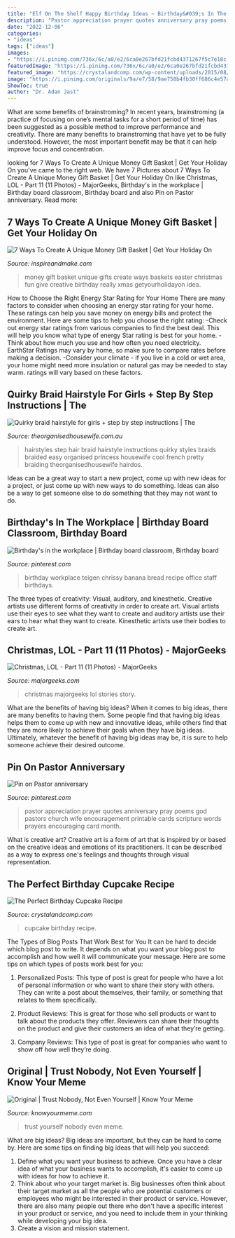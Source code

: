 ```yaml
---
title: "Elf On The Shelf Happy Birthday Ideas ~ Birthday&#039;s In The Workplace"
description: "Pastor appreciation prayer quotes anniversary pray poems god pastors church wife encouragement printable cards scripture words prayers encouraging card month"
date: "2022-12-06"
categories:
- "ideas"
tags: ["ideas"]
images:
- "https://i.pinimg.com/736x/6c/a0/e2/6ca0e267bfd21fcbd4371267f5c7e18c.jpg"
featuredImage: "https://i.pinimg.com/736x/6c/a0/e2/6ca0e267bfd21fcbd4371267f5c7e18c.jpg"
featured_image: "https://crystalandcomp.com/wp-content/uploads/2015/08/FEATURED-CUPCAKE-.jpg"
image: "https://i.pinimg.com/originals/9a/e7/58/9ae758b4fb30ff686c4e57acc86df9f7.jpg"
ShowToc: true
author: "Dr. Adan Jast"
---
```



What are some benefits of brainstroming?
In recent years, brainstroming (a practice of focusing on one’s mental tasks for a short period of time) has been suggested as a possible method to improve performance and creativity. There are many benefits to brainstroming that have yet to be fully understood. However, the most important benefit may be that it can help improve focus and concentration.

	

		
looking for 7 Ways To Create A Unique Money Gift Basket | Get Your Holiday On you've came to the right web. We have 7 Pictures about 7 Ways To Create A Unique Money Gift Basket | Get Your Holiday On like Christmas, LOL - Part 11 (11 Photos) - MajorGeeks, Birthday&#039;s in the workplace | Birthday board classroom, Birthday board and also Pin on Pastor anniversary. Read more:
		
    
## 7 Ways To Create A Unique Money Gift Basket | Get Your Holiday On

<img loading=lazy src="https://www.getyourholidayon.com/wp-content/uploads/2017/04/money-baskets.jpg" onerror="this.onerror=null;this.src='https://tse1.mm.bing.net/th?id=OIP.JjucATSwu9jDf74SYZ2MBADMEy&amp;pid=15.1';" alt="7 Ways To Create A Unique Money Gift Basket | Get Your Holiday On">

_Source: inspireandmake.com_

>money gift basket unique gifts create ways baskets easter christmas fun give creative birthday really xmas getyourholidayon idea. 

	

How to Choose the Right Energy Star Rating for Your Home
There are many factors to consider when choosing an energy star rating for your home. These ratings can help you save money on energy bills and protect the environment. Here are some tips to help you choose the right rating:
-Check out energy star ratings from various companies to find the best deal. This will help you know what type of energy Star rating is best for your home.
-Think about how much you use and how often you need electricity. EarthStar Ratings may vary by home, so make sure to compare rates before making a decision.
-Consider your climate - if you live in a cold or wet area, your home might need more insulation or natural gas may be needed to stay warm. ratings will vary based on these factors.

    
## Quirky Braid Hairstyle For Girls + Step By Step Instructions | The

<img loading=lazy src="http://theorganisedhousewife.com.au/wp-content/uploads/2013/04/The-Organised-Housewife-Quirky-braid-hairstyle-for-girls-how-to.jpg" onerror="this.onerror=null;this.src='https://tse2.mm.bing.net/th?id=OIP.0ikYjbjtuVUcPOfEx9SmmwHaKZ&amp;pid=15.1';" alt="Quirky braid hairstyle for girls + step by step instructions | The">

_Source: theorganisedhousewife.com.au_

>hairstyles step hair braid hairstyle instructions quirky styles braids braided easy organised princess housewife cool french pretty braiding theorganisedhousewife hairdos. 

	

Ideas can be a great way to start a new project, come up with new ideas for a project, or just come up with new ways to do something. Ideas can also be a way to get someone else to do something that they may not want to do.

    
## Birthday&#039;s In The Workplace | Birthday Board Classroom, Birthday Board

<img loading=lazy src="https://i.pinimg.com/originals/9a/e7/58/9ae758b4fb30ff686c4e57acc86df9f7.jpg" onerror="this.onerror=null;this.src='https://tse4.mm.bing.net/th?id=OIP.bu7kGP3PHodWA1qYPdBEEwHaNK&amp;pid=15.1';" alt="Birthday&#039;s in the workplace | Birthday board classroom, Birthday board">

_Source: pinterest.com_

>birthday workplace teigen chrissy banana bread recipe office staff birthdays. 

	

The three types of creativity: Visual, auditory, and kinesthetic.
Creative artists use different forms of creativity in order to create art. Visual artists use their eyes to see what they want to create and auditory artists use their ears to hear what they want to create. Kinesthetic artists use their bodies to create art.

    
## Christmas, LOL - Part 11 (11 Photos) - MajorGeeks

<img loading=lazy src="http://www.majorgeeks.com/news/file/7381_freakoutyourkids.jpg" onerror="this.onerror=null;this.src='https://tse3.mm.bing.net/th?id=OIP.KNpVeyWyuH1FdrYVmJQElQHaJ4&amp;pid=15.1';" alt="Christmas, LOL - Part 11 (11 Photos) - MajorGeeks">

_Source: majorgeeks.com_

>christmas majorgeeks lol stories story. 

	

What are the benefits of having big ideas?
When it comes to big ideas, there are many benefits to having them. Some people find that having big ideas helps them to come up with new and innovative ideas, while others find that they are more likely to achieve their goals when they have big ideas. Ultimately, whatever the benefit of having big ideas may be, it is sure to help someone achieve their desired outcome.

    
## Pin On Pastor Anniversary

<img loading=lazy src="https://i.pinimg.com/736x/6c/a0/e2/6ca0e267bfd21fcbd4371267f5c7e18c.jpg" onerror="this.onerror=null;this.src='https://tse2.mm.bing.net/th?id=OIP.CfNeeijKhuRKHDNgIkEjtgAAAA&amp;pid=15.1';" alt="Pin on Pastor anniversary">

_Source: pinterest.com_

>pastor appreciation prayer quotes anniversary pray poems god pastors church wife encouragement printable cards scripture words prayers encouraging card month. 

	

What is creative art?
Creative art is a form of art that is inspired by or based on the creative ideas and emotions of its practitioners. It can be described as a way to express one's feelings and thoughts through visual representation.

    
## The Perfect Birthday Cupcake Recipe

<img loading=lazy src="https://crystalandcomp.com/wp-content/uploads/2015/08/FEATURED-CUPCAKE-.jpg" onerror="this.onerror=null;this.src='https://tse4.mm.bing.net/th?id=OIP.MHwspD9AIpSfM0tzq5wTugHaHa&amp;pid=15.1';" alt="The Perfect Birthday Cupcake Recipe">

_Source: crystalandcomp.com_

>cupcake birthday recipe. 

	

The Types of Blog Posts That Work Best for You
It can be hard to decide which blog post to write.  It depends on what you want your blog post to accomplish and how well it will communicate your message. Here are some tips on which types of posts work best for you:
1. Personalized Posts: This type of post is great for people who have a lot of personal information or who want to share their story with others. They can write a post about themselves, their family, or something that relates to them specifically.

2. Product Reviews: This is great for those who sell products or want to talk about the products they offer. Reviewers can share their thoughts on the product and give their customers an idea of what they’re getting.

3. Company Reviews: This type of post is great for companies who want to show off how well they’re doing.

    
## Original | Trust Nobody, Not Even Yourself | Know Your Meme

<img loading=lazy src="http://i0.kym-cdn.com/photos/images/facebook/000/885/519/eef.png" onerror="this.onerror=null;this.src='https://tse3.mm.bing.net/th?id=OIP.YFtn4P2vfsP0DZ_Kgh6cvgHaIR&amp;pid=15.1';" alt="Original | Trust Nobody, Not Even Yourself | Know Your Meme">

_Source: knowyourmeme.com_

>trust yourself nobody even meme. 

	

What are big ideas?
Big ideas are important, but they can be hard to come by. Here are some tips on finding big ideas that will help you succeed: 
1. Define what you want your business to achieve. Once you have a clear idea of what your business wants to accomplish, it's easier to come up with ideas for how to achieve it. 
2. Think about who your target market is. Big businesses often think about their target market as all the people who are potential customers or employees who might be interested in their product or service. However, there are also many people out there who don't have a specific interest in your product or service, and you need to include them in your thinking while developing your big idea. 
3. Create a vision and mission statement.

